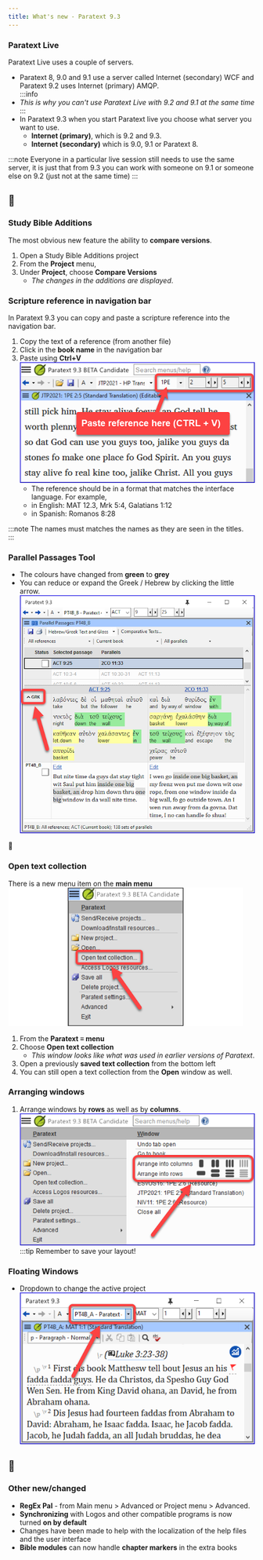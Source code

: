 ```yaml
---
title: What's new - Paratext 9.3
---
```


### Paratext Live

Paratext Live uses a couple of servers.

-   Paratext 8, 9.0 and 9.1 use a server called Internet (secondary) WCF and Paratext 9.2 uses Internet (primary) AMQP.  
:::info
-   *This is why you can't use Paratext Live with 9.2 and 9.1 at the same time* 
:::
-   In Paratext 9.3 when you start Paratext live you choose what server you want to use.
    -   **Internet (primary)**, which is 9.2 and 9.3.
    -   **Internet (secondary)** which is 9.0, 9.1 or Paratext 8.

:::note
Everyone in a particular live session still needs to use the same server, it is just that from 9.3 you can work with someone on 9.1 or someone else on 9.2 (just not at the same time) 
:::

## :page_facing_up:

### Study Bible Additions

The most obvious new feature the ability to **compare versions**.

1.   Open a Study Bible Additions project
1.   From the **Project** menu,
1.   Under **Project**, choose **Compare Versions**
     - *The changes in the additions are displayed*.

### Scripture reference in navigation bar

In Paratext 9.3 you can copy and paste a scripture reference into the navigation bar.

1.  Copy the text of a reference (from another file)
1.  Click in the **book name** in the navigation bar
1.  Paste using **Ctrl+V**  
    ![](./media/paste-reference-2.png)  
    -  The reference should be in a format that matches the interface language. For example,
      -   in English: MAT 12.3, Mrk 5:4, Galatians 1:12
      -   in Spanish: Romanos 8:28

:::note
The names must matches the names as they are seen in the titles.  
:::

### Parallel Passages Tool

-   The colours have changed from **green** to **grey**
-   You can reduce or expand the Greek / Hebrew by clicking the little arrow.  
    ![](./media/parallel-passage-greek-collapse.png)

📄

### Open text collection

There is a new menu item on the **main menu** ![](./media/open-text-collection-menu-item-2.png)

1.  From the **Paratext ≡ menu**
1.  Choose **Open text collection**  
     -  *This window looks like what was used in earlier versions of Paratext*.
1.  Open a previously **saved text collection** from the bottom left
1.  You can still open a text collection from the **Open** window as well.

### Arranging windows

1.  Arrange windows by **rows** as well as by **columns**. ![](./media/arrange-in-rows.png) 
:::tip 
Remember to save your layout! 

### Floating Windows

-   Dropdown to change the active project  
    ![](./media/change-project-or-resource.png)

## :page_facing_up:

### Other new/changed

-   **RegEx Pal** - from Main menu \> Advanced or Project menu \> Advanced.
-   **Synchronizing** with Logos and other compatible programs is now turned **on by default**
-   Changes have been made to help with the localization of the help files and the user interface
-   **Bible modules** can now handle **chapter markers** in the extra books
